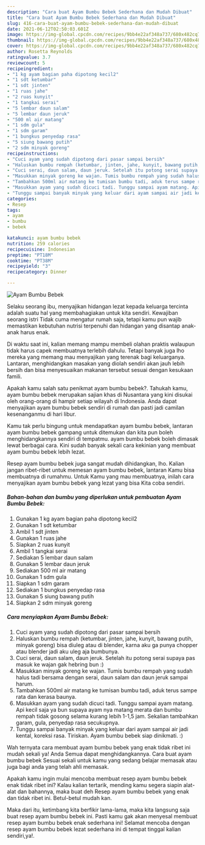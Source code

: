 ```yaml
---
description: "Cara buat Ayam Bumbu Bebek Sederhana dan Mudah Dibuat"
title: "Cara buat Ayam Bumbu Bebek Sederhana dan Mudah Dibuat"
slug: 416-cara-buat-ayam-bumbu-bebek-sederhana-dan-mudah-dibuat
date: 2021-06-12T02:50:03.601Z
image: https://img-global.cpcdn.com/recipes/9bb4e22af348a737/680x482cq70/ayam-bumbu-bebek-foto-resep-utama.jpg
thumbnail: https://img-global.cpcdn.com/recipes/9bb4e22af348a737/680x482cq70/ayam-bumbu-bebek-foto-resep-utama.jpg
cover: https://img-global.cpcdn.com/recipes/9bb4e22af348a737/680x482cq70/ayam-bumbu-bebek-foto-resep-utama.jpg
author: Rosetta Reynolds
ratingvalue: 3.7
reviewcount: 5
recipeingredient:
- "1 kg ayam bagian paha dipotong kecil2"
- "1 sdt ketumbar"
- "1 sdt jinten"
- "1 ruas jahe"
- "2 ruas kunyit"
- "1 tangkai serai"
- "5 lembar daun salam"
- "5 lembar daun jeruk"
- "500 ml air matang"
- "1 sdm gula"
- "1 sdm garam"
- "1 bungkus penyedap rasa"
- "5 siung bawang putih"
- "2 sdm minyak goreng"
recipeinstructions:
- "Cuci ayam yang sudah dipotong dari pasar sampai bersih"
- "Haluskan bumbu rempah (ketumbar, jinten, jahe, kunyit, bawang putih, minyak goreng) bisa diuleg atau di blender, karna aku ga punya chopper atau blender jadi aku uleg aja bumbunya."
- "Cuci serai, daun salam, daun jeruk. Setelah itu potong serai supaya pas masuk ke wajan gak hebring bun :)"
- "Masukkan minyak goreng ke wajan. Tumis bumbu rempah yang sudah halus tadi bersama dengan serai, daun salam dan daun jeruk sampai harum."
- "Tambahkan 500ml air matang ke tumisan bumbu tadi, aduk terus sampe rata dan kerasa baunya."
- "Masukkan ayam yang sudah dicuci tadi. Tunggu sampai ayam matang. Api kecil saja ya bun supaya ayam nya matang merata dan bumbu rempah tidak gosong selama kurang lebih 1-1,5 jam. Sekalian tambahkan garam, gula, penyedap rasa secukupnya."
- "Tunggu sampai banyak minyak yang keluar dari ayam sampai air jadi kental, koreksi rasa. Tiriskan. Ayam bumbu bebek siap dinikmati. :)"
categories:
- Resep
tags:
- ayam
- bumbu
- bebek

katakunci: ayam bumbu bebek 
nutrition: 259 calories
recipecuisine: Indonesian
preptime: "PT18M"
cooktime: "PT38M"
recipeyield: "3"
recipecategory: Dinner

---
```



![Ayam Bumbu Bebek](https://img-global.cpcdn.com/recipes/9bb4e22af348a737/680x482cq70/ayam-bumbu-bebek-foto-resep-utama.jpg)

Selaku seorang ibu, menyajikan hidangan lezat kepada keluarga tercinta adalah suatu hal yang membahagiakan untuk kita sendiri. Kewajiban seorang istri Tidak cuma mengatur rumah saja, tetapi kamu pun wajib memastikan kebutuhan nutrisi terpenuhi dan hidangan yang disantap anak-anak harus enak.

Di waktu  saat ini, kalian memang mampu membeli olahan praktis walaupun tidak harus capek membuatnya terlebih dahulu. Tetapi banyak juga lho mereka yang memang mau menyajikan yang terenak bagi keluarganya. Lantaran, menghidangkan masakan yang diolah sendiri akan jauh lebih bersih dan bisa menyesuaikan makanan tersebut sesuai dengan kesukaan famili. 



Apakah kamu salah satu penikmat ayam bumbu bebek?. Tahukah kamu, ayam bumbu bebek merupakan sajian khas di Nusantara yang kini disukai oleh orang-orang di hampir setiap wilayah di Indonesia. Anda dapat menyajikan ayam bumbu bebek sendiri di rumah dan pasti jadi camilan kesenanganmu di hari libur.

Kamu tak perlu bingung untuk mendapatkan ayam bumbu bebek, lantaran ayam bumbu bebek gampang untuk ditemukan dan kita pun boleh menghidangkannya sendiri di tempatmu. ayam bumbu bebek boleh dimasak lewat berbagai cara. Kini sudah banyak sekali cara kekinian yang membuat ayam bumbu bebek lebih lezat.

Resep ayam bumbu bebek juga sangat mudah dihidangkan, lho. Kalian jangan ribet-ribet untuk memesan ayam bumbu bebek, lantaran Kamu bisa membuatnya di rumahmu. Untuk Kamu yang mau membuatnya, inilah cara menyajikan ayam bumbu bebek yang lezat yang bisa Kita coba sendiri.

<!--inarticleads1-->

##### Bahan-bahan dan bumbu yang diperlukan untuk pembuatan Ayam Bumbu Bebek:

1. Gunakan 1 kg ayam bagian paha dipotong kecil2
1. Gunakan 1 sdt ketumbar
1. Ambil 1 sdt jinten
1. Gunakan 1 ruas jahe
1. Siapkan 2 ruas kunyit
1. Ambil 1 tangkai serai
1. Sediakan 5 lembar daun salam
1. Gunakan 5 lembar daun jeruk
1. Sediakan 500 ml air matang
1. Gunakan 1 sdm gula
1. Siapkan 1 sdm garam
1. Sediakan 1 bungkus penyedap rasa
1. Gunakan 5 siung bawang putih
1. Siapkan 2 sdm minyak goreng




<!--inarticleads2-->

##### Cara menyiapkan Ayam Bumbu Bebek:

1. Cuci ayam yang sudah dipotong dari pasar sampai bersih
1. Haluskan bumbu rempah (ketumbar, jinten, jahe, kunyit, bawang putih, minyak goreng) bisa diuleg atau di blender, karna aku ga punya chopper atau blender jadi aku uleg aja bumbunya.
1. Cuci serai, daun salam, daun jeruk. Setelah itu potong serai supaya pas masuk ke wajan gak hebring bun :)
1. Masukkan minyak goreng ke wajan. Tumis bumbu rempah yang sudah halus tadi bersama dengan serai, daun salam dan daun jeruk sampai harum.
1. Tambahkan 500ml air matang ke tumisan bumbu tadi, aduk terus sampe rata dan kerasa baunya.
1. Masukkan ayam yang sudah dicuci tadi. Tunggu sampai ayam matang. Api kecil saja ya bun supaya ayam nya matang merata dan bumbu rempah tidak gosong selama kurang lebih 1-1,5 jam. Sekalian tambahkan garam, gula, penyedap rasa secukupnya.
1. Tunggu sampai banyak minyak yang keluar dari ayam sampai air jadi kental, koreksi rasa. Tiriskan. Ayam bumbu bebek siap dinikmati. :)




Wah ternyata cara membuat ayam bumbu bebek yang enak tidak ribet ini mudah sekali ya! Anda Semua dapat menghidangkannya. Cara buat ayam bumbu bebek Sesuai sekali untuk kamu yang sedang belajar memasak atau juga bagi anda yang telah ahli memasak.

Apakah kamu ingin mulai mencoba membuat resep ayam bumbu bebek enak tidak ribet ini? Kalau kalian tertarik, mending kamu segera siapin alat-alat dan bahannya, maka buat deh Resep ayam bumbu bebek yang enak dan tidak ribet ini. Betul-betul mudah kan. 

Maka dari itu, ketimbang kita berfikir lama-lama, maka kita langsung saja buat resep ayam bumbu bebek ini. Pasti kamu gak akan menyesal membuat resep ayam bumbu bebek enak sederhana ini! Selamat mencoba dengan resep ayam bumbu bebek lezat sederhana ini di tempat tinggal kalian sendiri,ya!.

